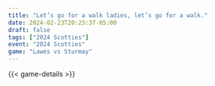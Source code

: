 ```yaml
---
title: "Let’s go for a walk ladies, let’s go for a walk."
date: 2024-02-23T20:23:37-05:00
draft: false
tags: ["2024 Scotties"]
event: "2024 Scotties"
game: "Lawes vs Sturmay"
---
```

{{< game-details >}}
<!--more-->

